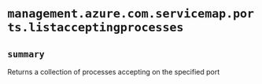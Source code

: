 # `management.azure.com.servicemap.ports.listacceptingprocesses`

## `summary`
Returns a collection of processes accepting on the specified port


